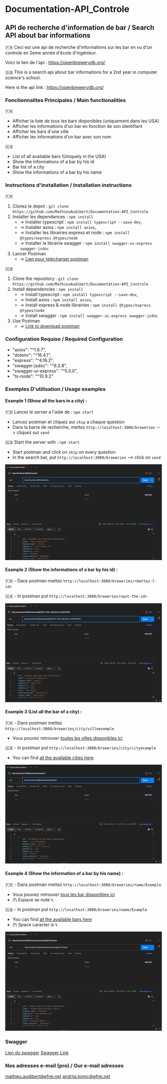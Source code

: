 # Documentation-API_Controle
## API de recherche d'information de bar / Search API about bar informations 
:fr: Ceci est une api de recherche d'informations sur les bar en vu d'un controle en 2eme année d'école d'ingénieur.

Voici le lien de l'api : https://openbrewerydb.org/

:gb: This is a search api about bar informations for a 2nd year in computer science's school. 

Here is the api link : https://openbrewerydb.org/

### Fonctionnalites Principales / Main functionalities
:fr: 

- Afficher la liste de tous les bars disponibles (uniquement dans les USA)
- Afficher les informations d'un bar en fonction de son identifiant
- Afficher les bars d'une ville
- Afficher les informations d'un bar avec son nom

:gb: 

- List of all available bars (Uniquely in the USA)
- Show the informations of a bar by his id
- Bar list of a city
- Show the informations of a bar by his name

### Instructions d'installation / Installation instructions
:fr: 

1. Clonez le depot : `git clone https://github.com/MathieuAudibert/Documentation-API_Controle`
2. Installer les dependances : `npm install`
    - -> Installer typescript : `npm install typescript --save-dev`,
    - -> Installer axios : `npm install axios`,
    - -> Installer les librairies express et node : `npm install @types/express @types/node`
    - -> Installer la librairie swagger : `npm install swagger-ui-express swagger-jsdoc`
3. Lancer Postman 
    - -> [Lien pour telecharger postman](https://www.postman.com/downloads/)

:gb:

1. Clone the repository : `git clone https://github.com/MathieuAudibert/Documentation-API_Controle`
2. Install dependencies : `npm install`
    - -> Install typescript : `npm install typescript --save-dev`,
    - -> Install axios : `npm install axios`,
    - -> Install express & node librairies : `npm install @types/express @types/node`
    - -> Install swagger : `npm install swagger-ui-express swagger-jsdoc`
3. Use Postman 
    - -> [Link to download postman](https://www.postman.com/downloads/)

### Configuration Requise / Required Configuration
-    "axios": "^1.6.7",
-    "dotenv": "^16.4.1",
-    "express": "^4.18.2",
-    "swagger-jsdoc": "^6.2.8",
-    "swagger-ui-express": "^5.0.0",
-    "ts-node": "^10.9.2"

### Exemples D'utilisation / Usage examples
#### Example 1 (Show all the bars in a city) : 

:fr: Lancer le server a l'aide de : `npm start`
- Lancez postman et cliquez sur `skip` a chaque question
- Dans la barre de recherche, mettez `http://localhost:3000/breweries` --> cliquez sur `send`

:gb: Start the server with : `npm start`
- Start postman and click on `skip` on every question
- In the search bar, put `http://localhost:3000/breweries` --> click on `send`

![Search bar screen](image-1.png)

#### Example 2 (Show the informations of a bar by his id) :
:fr: - Dans postman mettez `http://localhost:3000/breweries/<mettez-l-id>`

:gb: - In postman put `http://localhost:3000/breweries/<put-the-id>`

![Search by id screen](image-2.png)

#### Example 3 (List all the bar of a city) : 
:fr: - Dans postman mettez `http://localhost:3000/breweries/city/villeexemple`
- Vous pouvez retrouver [toutes les villes disponibles ici](https://openbrewerydb.org/breweries)

:gb: - In postman put `http://localhost:3000/breweries/city/cityexample`
- You can find [all the available cities here](https://openbrewerydb.org/breweries) 

![Search bar by city screen](image-3.png)

#### Example 4 (Show the information of a bar by his name) : 
:fr: - Dans postman mettez `http://localhost:3000/breweries/name/Exemple`
- Vous pouvez retrouver [tous les bar disponibles ici](https://openbrewerydb.org/breweries)
- /!\ Espace se note `%`

:gb: - In postman put `http://localhost:3000/breweries/name/Example`
- You can find [all the available bars here](https://openbrewerydb.org/breweries) 
- /!\ Space caracter is `%`

![Search bar by name screen](image-4.png)

### Swagger
[Lien du swagger](http://localhost:3000/api-docs/)
[Swagger Link](http://localhost:3000/api-docs/)

### Nos adresses e-mail (pro) / Our e-mail adresses
mathieu.audibert@efrei.net
andrija.tomic@efrei.net